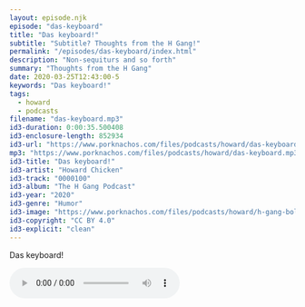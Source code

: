 ```yaml
---
layout: episode.njk
episode: "das-keyboard"
title: "Das keyboard!"
subtitle: "Subtitle? Thoughts from the H Gang!"
permalink: "/episodes/das-keyboard/index.html"
description: "Non-sequiturs and so forth"
summary: "Thoughts from the H Gang"
date: 2020-03-25T12:43:00-5
keywords: "Das keyboard!"
tags:
  - howard
  - podcasts
filename: "das-keyboard.mp3"
id3-duration: 0:00:35.500408
id3-enclosure-length: 852934
id3-url: "https://www.porknachos.com/files/podcasts/howard/das-keyboard.mp3"
mp3: "https://www.porknachos.com/files/podcasts/howard/das-keyboard.mp3"
id3-title: "Das keyboard!"
id3-artist: "Howard Chicken"
id3-track: "0000100"
id3-album: "The H Gang Podcast"
id3-year: "2020"
id3-genre: "Humor"
id3-image: "https://www.porknachos.com/files/podcasts/howard/h-gang-bold.jpg"
id3-copyright: "CC BY 4.0"
id3-explicit: "clean"
---
```

Das keyboard!

<audio controls>
  <source src="https://www.porknachos.com/files/podcasts/howard/das-keyboard.mp3">
</audio>
